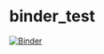 # binder_test

 [![Binder](https://mybinder.org/badge_logo.svg)](https://mybinder.org/v2/gh/chili-chiu/binder_test.git/HEAD)
